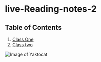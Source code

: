 # live-Reading-notes-2



## Table of Contents
1. [Class One](/discussion.md)
2. [Class two](/classtwo.md)

![Image of Yaktocat](https://octodex.github.com/images/yaktocat.png)
